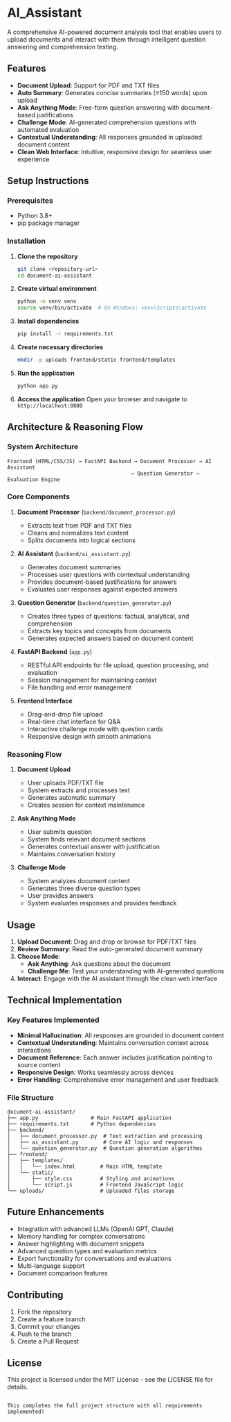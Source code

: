 # AI_Assistant
A comprehensive AI-powered document analysis tool that enables users to upload documents and interact with them through intelligent question answering and comprehension testing.

## Features

- **Document Upload**: Support for PDF and TXT files
- **Auto Summary**: Generates concise summaries (≤150 words) upon upload
- **Ask Anything Mode**: Free-form question answering with document-based justifications
- **Challenge Mode**: AI-generated comprehension questions with automated evaluation
- **Contextual Understanding**: All responses grounded in uploaded document content
- **Clean Web Interface**: Intuitive, responsive design for seamless user experience

## Setup Instructions

### Prerequisites
- Python 3.8+
- pip package manager

### Installation

1. **Clone the repository**
   ```bash
   git clone <repository-url>
   cd document-ai-assistant
   ```

2. **Create virtual environment**
   ```bash
   python -m venv venv
   source venv/bin/activate  # On Windows: venv\Scripts\activate
   ```

3. **Install dependencies**
   ```bash
   pip install -r requirements.txt
   ```

4. **Create necessary directories**
   ```bash
   mkdir -p uploads frontend/static frontend/templates
   ```

5. **Run the application**
   ```bash
   python app.py
   ```

6. **Access the application**
   Open your browser and navigate to `http://localhost:8000`

## Architecture & Reasoning Flow

### System Architecture
```
Frontend (HTML/CSS/JS) → FastAPI Backend → Document Processor → AI Assistant
                                        → Question Generator → Evaluation Engine
```

### Core Components

1. **Document Processor** (`backend/document_processor.py`)
   - Extracts text from PDF and TXT files
   - Cleans and normalizes text content
   - Splits documents into logical sections

2. **AI Assistant** (`backend/ai_assistant.py`)
   - Generates document summaries
   - Processes user questions with contextual understanding
   - Provides document-based justifications for answers
   - Evaluates user responses against expected answers

3. **Question Generator** (`backend/question_generator.py`)
   - Creates three types of questions: factual, analytical, and comprehension
   - Extracts key topics and concepts from documents
   - Generates expected answers based on document content

4. **FastAPI Backend** (`app.py`)
   - RESTful API endpoints for file upload, question processing, and evaluation
   - Session management for maintaining context
   - File handling and error management

5. **Frontend Interface**
   - Drag-and-drop file upload
   - Real-time chat interface for Q&A
   - Interactive challenge mode with question cards
   - Responsive design with smooth animations

### Reasoning Flow

1. **Document Upload**
   - User uploads PDF/TXT file
   - System extracts and processes text
   - Generates automatic summary
   - Creates session for context maintenance

2. **Ask Anything Mode**
   - User submits question
   - System finds relevant document sections
   - Generates contextual answer with justification
   - Maintains conversation history

3. **Challenge Mode**
   - System analyzes document content
   - Generates three diverse question types
   - User provides answers
   - System evaluates responses and provides feedback

## Usage

1. **Upload Document**: Drag and drop or browse for PDF/TXT files
2. **Review Summary**: Read the auto-generated document summary
3. **Choose Mode**:
   - **Ask Anything**: Ask questions about the document
   - **Challenge Me**: Test your understanding with AI-generated questions
4. **Interact**: Engage with the AI assistant through the clean web interface

## Technical Implementation

### Key Features Implemented

- **Minimal Hallucination**: All responses are grounded in document content
- **Contextual Understanding**: Maintains conversation context across interactions
- **Document Reference**: Each answer includes justification pointing to source content
- **Responsive Design**: Works seamlessly across devices
- **Error Handling**: Comprehensive error management and user feedback

### File Structure
```
document-ai-assistant/
├── app.py                 # Main FastAPI application
├── requirements.txt       # Python dependencies
├── backend/
│   ├── document_processor.py  # Text extraction and processing
│   ├── ai_assistant.py        # Core AI logic and responses
│   └── question_generator.py  # Question generation algorithms
├── frontend/
│   ├── templates/
│   │   └── index.html        # Main HTML template
│   └── static/
│       ├── style.css         # Styling and animations
│       └── script.js         # Frontend JavaScript logic
└── uploads/                  # Uploaded files storage
```

## Future Enhancements

- Integration with advanced LLMs (OpenAI GPT, Claude)
- Memory handling for complex conversations
- Answer highlighting with document snippets
- Advanced question types and evaluation metrics
- Export functionality for conversations and evaluations
- Multi-language support
- Document comparison features

## Contributing

1. Fork the repository
2. Create a feature branch
3. Commit your changes
4. Push to the branch
5. Create a Pull Request

## License

This project is licensed under the MIT License - see the LICENSE file for details.
```

This completes the full project structure with all requirements implemented!
```

